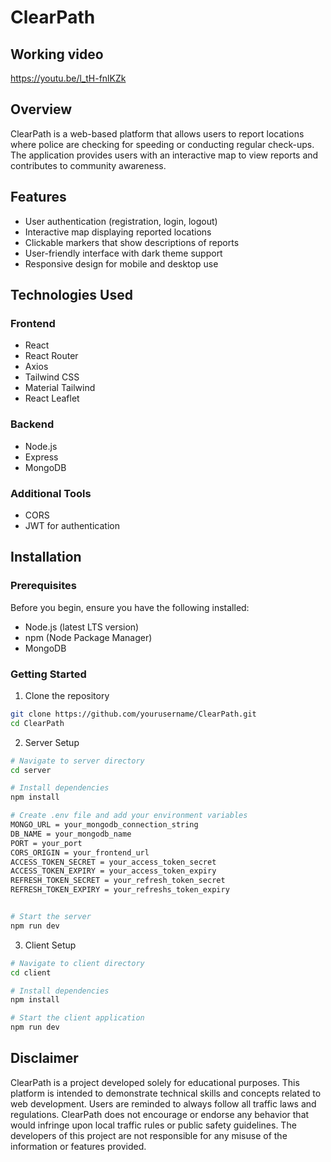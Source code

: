 # ClearPath

## Working video

  https://youtu.be/l_tH-fnlKZk

## Overview

ClearPath is a web-based platform that allows users to report locations where police are checking for speeding or conducting regular check-ups. The application provides users with an interactive map to view reports and contributes to community awareness.

## Features

- User authentication (registration, login, logout)
- Interactive map displaying reported locations
- Clickable markers that show descriptions of reports
- User-friendly interface with dark theme support
- Responsive design for mobile and desktop use

## Technologies Used

### Frontend
- React
- React Router
- Axios
- Tailwind CSS
- Material Tailwind
- React Leaflet

### Backend
- Node.js
- Express
- MongoDB

### Additional Tools
- CORS
- JWT for authentication

## Installation

### Prerequisites

Before you begin, ensure you have the following installed:
- Node.js (latest LTS version)
- npm (Node Package Manager)
- MongoDB

### Getting Started

1. Clone the repository
```bash
git clone https://github.com/yourusername/ClearPath.git
cd ClearPath
```

2. Server Setup
```bash
# Navigate to server directory
cd server

# Install dependencies
npm install

# Create .env file and add your environment variables
MONGO_URL = your_mongodb_connection_string 
DB_NAME = your_mongodb_name
PORT = your_port
CORS_ORIGIN = your_frontend_url
ACCESS_TOKEN_SECRET = your_access_token_secret
ACCESS_TOKEN_EXPIRY = your_access_token_expiry
REFRESH_TOKEN_SECRET = your_refresh_token_secret
REFRESH_TOKEN_EXPIRY = your_refreshs_token_expiry


# Start the server
npm run dev
```

3. Client Setup
```bash
# Navigate to client directory
cd client

# Install dependencies
npm install

# Start the client application
npm run dev
```


## Disclaimer

ClearPath is a project developed solely for educational purposes. This platform is intended to demonstrate technical skills and concepts related to web development. Users are reminded to always follow all traffic laws and regulations. ClearPath does not encourage or endorse any behavior that would infringe upon local traffic rules or public safety guidelines. The developers of this project are not responsible for any misuse of the information or features provided.

